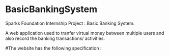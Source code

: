 # BasicBankingSystem

Sparks Foundation Internship Project : Basic Banking System.

A web application used to tranfer virtual money between multiple users and also record the banking transactions/ activities.

#The website has the following specification :
